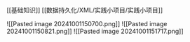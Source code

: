 [[基础知识]]
[[数据持久化/XML/实践小项目/实践小项目]]

![[Pasted image 20241001150700.png]]
![[Pasted image 20241001150821.png]]
![[Pasted image 20241001151717.png]]
